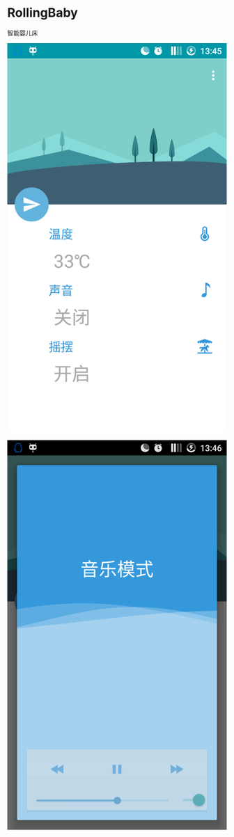 # RollingBaby

智能婴儿床

![main](https://raw.githubusercontent.com/rorschach/RollingBaby/master/screenshots/main.png)

![music](https://raw.githubusercontent.com/rorschach/RollingBaby/master/screenshots/music.png)